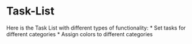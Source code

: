 # Task-List
Here is the Task List with different types of functionality:
        * Set tasks for different categories
        * Assign colors to different categories
